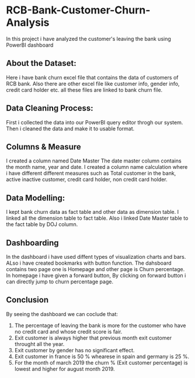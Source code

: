 # RCB-Bank-Customer-Churn-Analysis
In this project i have analyzed the customer's leaving the bank using PowerBI dashboard

## About the Dataset:
Here i have bank churn excel file that contains the data of customers of RCB bank.
Also there are other excel file like customer info, gender info, credit card holder etc.
all these files are linked to bank churn file.

## Data Cleaning Process:
First i collected the data into our PowerBI query editor throgh our system.
Then i cleaned the data and make it to usable format.

## Columns & Measure
I created a column named Date Master
The date master column contains the month name, year and date.
I created a column name calculation where i have different different measures such as
Total customer in the bank, active inactive customer, credit card holder, non credit card holder.

## Data Modelling:
I kept bank churn data as fact table and other data as dimension table.
I linked all the dimension table to fact table. Also i linked Date Master table to the fact table by DOJ column.

## Dashboarding

In the dashboard i have used diffent types of visualization charts and bars. ALso i have created bookmarks with button function.
The dahsboard contains two page one is Homepage and other page is Churn percentage.
In homepage i have given a forward button, By clicking on forward button i can directly jump to churn percentage page.

## Conclusion

By seeing the dashboard we can coclude that:
1) The percentage of leaving the bank is more for the customer who have no
credit card and whose credit score is fair.
2) Exit customer is always higher that previous month exit customer throught all the year.
3) Exit customer by gender has no significant effect.
4) Exit customer in france is 50 % whearese in spain and germany is 25 %.
5) For the month of march 2019 the churn % (Exit customer percentage) is lowest and higher for august month 2019.
